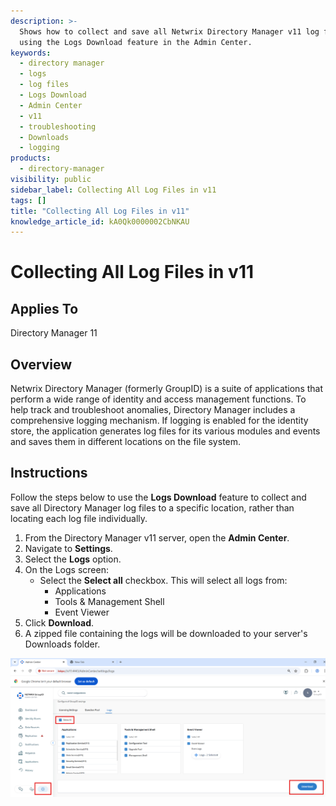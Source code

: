 ```yaml
---
description: >-
  Shows how to collect and save all Netwrix Directory Manager v11 log files
  using the Logs Download feature in the Admin Center.
keywords:
  - directory manager
  - logs
  - log files
  - Logs Download
  - Admin Center
  - v11
  - troubleshooting
  - Downloads
  - logging
products:
  - directory-manager
visibility: public
sidebar_label: Collecting All Log Files in v11
tags: []
title: "Collecting All Log Files in v11"
knowledge_article_id: kA0Qk0000002CbNKAU
---
```


# Collecting All Log Files in v11

## Applies To

Directory Manager 11

## Overview

Netwrix Directory Manager (formerly GroupID) is a suite of applications that perform a wide range of identity and access management functions. To help track and troubleshoot anomalies, Directory Manager includes a comprehensive logging mechanism. If logging is enabled for the identity store, the application generates log files for its various modules and events and saves them in different locations on the file system.

## Instructions

Follow the steps below to use the **Logs Download** feature to collect and save all Directory Manager log files to a specific location, rather than locating each log file individually.

1. From the Directory Manager v11 server, open the **Admin Center**.
2. Navigate to **Settings**.
3. Select the **Logs** option.
4. On the Logs screen:
   - Select the **Select all** checkbox. This will select all logs from:
     - Applications
     - Tools & Management Shell
     - Event Viewer
5. Click **Download**.
6. A zipped file containing the logs will be downloaded to your server's Downloads folder.

![Logs Download screen in Directory Manager Admin Center](images/ka0Qk000000DvID_0EMQk00000BSOM1.png)
